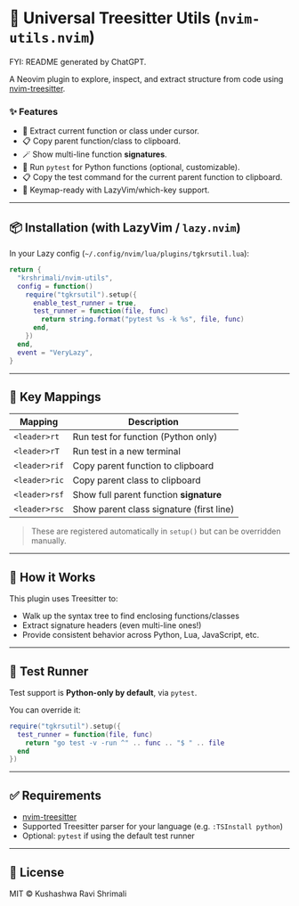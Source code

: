 # 🌳 Universal Treesitter Utils (`nvim-utils.nvim`)

FYI: README generated by ChatGPT.

A Neovim plugin to explore, inspect, and extract structure from code using [nvim-treesitter](https://github.com/nvim-treesitter/nvim-treesitter). 

### ✨ Features

- 🧠 Extract current function or class under cursor.
- 📋 Copy parent function/class to clipboard.
- 🪄 Show multi-line function **signatures**.
- 🧪 Run `pytest` for Python functions (optional, customizable).
- 📋 Copy the test command for the current parent function to clipboard.
- 🔑 Keymap-ready with LazyVim/which-key support.

---

## 📦 Installation (with LazyVim / `lazy.nvim`)

In your Lazy config (`~/.config/nvim/lua/plugins/tgkrsutil.lua`):

```lua
return {
  "krshrimali/nvim-utils",
  config = function()
    require("tgkrsutil").setup({
      enable_test_runner = true,
      test_runner = function(file, func)
        return string.format("pytest %s -k %s", file, func)
      end,
    })
  end,
  event = "VeryLazy",
}
```

---

## 🔑 Key Mappings

| Mapping         | Description                                  |
|----------------|----------------------------------------------|
| `<leader>rt`   | Run test for function (Python only)           |
| `<leader>rT`   | Run test in a new terminal                    |
| `<leader>rif`  | Copy parent function to clipboard             |
| `<leader>ric`  | Copy parent class to clipboard                |
| `<leader>rsf`  | Show full parent function **signature**       |
| `<leader>rsc`  | Show parent class signature (first line)      |

> These are registered automatically in `setup()` but can be overridden manually.

---

## 🧠 How it Works

This plugin uses Treesitter to:
- Walk up the syntax tree to find enclosing functions/classes
- Extract signature headers (even multi-line ones!)
- Provide consistent behavior across Python, Lua, JavaScript, etc.

---

## 🧪 Test Runner

Test support is **Python-only by default**, via `pytest`.

You can override it:

```lua
require("tgkrsutil").setup({
  test_runner = function(file, func)
    return "go test -v -run ^" .. func .. "$ " .. file
  end
})
```

---

## ✅ Requirements

- [nvim-treesitter](https://github.com/nvim-treesitter/nvim-treesitter)
- Supported Treesitter parser for your language (e.g. `:TSInstall python`)
- Optional: `pytest` if using the default test runner

---

## 🪪 License

MIT © Kushashwa Ravi Shrimali

